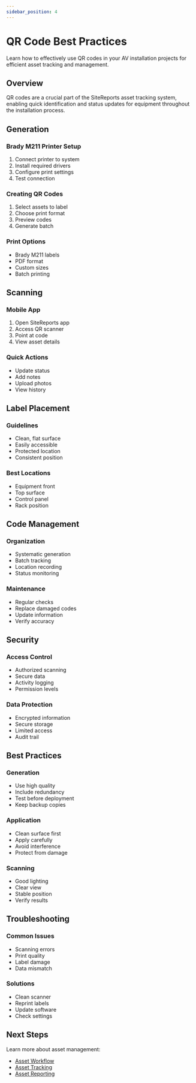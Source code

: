 ```yaml
---
sidebar_position: 4
---
```


# QR Code Best Practices

Learn how to effectively use QR codes in your AV installation projects for efficient asset tracking and management.

## Overview

QR codes are a crucial part of the SiteReports asset tracking system, enabling quick identification and status updates for equipment throughout the installation process.

## Generation

### Brady M211 Printer Setup
1. Connect printer to system
2. Install required drivers
3. Configure print settings
4. Test connection

### Creating QR Codes
1. Select assets to label
2. Choose print format
3. Preview codes
4. Generate batch

### Print Options
- Brady M211 labels
- PDF format
- Custom sizes
- Batch printing

## Scanning

### Mobile App
1. Open SiteReports app
2. Access QR scanner
3. Point at code
4. View asset details

### Quick Actions
- Update status
- Add notes
- Upload photos
- View history

## Label Placement

### Guidelines
- Clean, flat surface
- Easily accessible
- Protected location
- Consistent position

### Best Locations
- Equipment front
- Top surface
- Control panel
- Rack position

## Code Management

### Organization
- Systematic generation
- Batch tracking
- Location recording
- Status monitoring

### Maintenance
- Regular checks
- Replace damaged codes
- Update information
- Verify accuracy

## Security

### Access Control
- Authorized scanning
- Secure data
- Activity logging
- Permission levels

### Data Protection
- Encrypted information
- Secure storage
- Limited access
- Audit trail

## Best Practices

### Generation
- Use high quality
- Include redundancy
- Test before deployment
- Keep backup copies

### Application
- Clean surface first
- Apply carefully
- Avoid interference
- Protect from damage

### Scanning
- Good lighting
- Clear view
- Stable position
- Verify results

## Troubleshooting

### Common Issues
- Scanning errors
- Print quality
- Label damage
- Data mismatch

### Solutions
- Clean scanner
- Reprint labels
- Update software
- Check settings

## Next Steps

Learn more about asset management:
- [Asset Workflow](asset-workflow)
- [Asset Tracking](../features/assets)
- [Asset Reporting](asset-reporting)